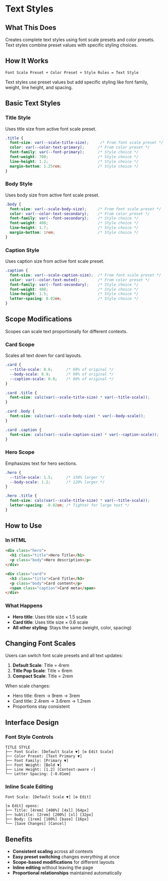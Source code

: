 # Text Styles

## What This Does

Creates complete text styles using font scale presets and color presets. Text styles combine preset values with specific styling choices.

## How It Works

```
Font Scale Preset + Color Preset + Style Rules = Text Style
```

Text styles use preset values but add specific styling like font family, weight, line height, and spacing.

## Basic Text Styles

### Title Style
Uses title size from active font scale preset.
```css
.title {
  font-size: var(--scale-title-size);     /* From font scale preset */
  color: var(--color-text-primary);      /* From color preset */
  font-family: var(--font-primary);      /* Style choice */
  font-weight: 700;                      /* Style choice */
  line-height: 1.2;                      /* Style choice */
  margin-bottom: 1.25rem;                /* Style choice */
}
```

### Body Style
Uses body size from active font scale preset.
```css
.body {
  font-size: var(--scale-body-size);     /* From font scale preset */
  color: var(--color-text-secondary);    /* From color preset */
  font-family: var(--font-secondary);    /* Style choice */
  font-weight: 400;                      /* Style choice */
  line-height: 1.7;                      /* Style choice */
  margin-bottom: 1rem;                   /* Style choice */
}
```

### Caption Style
Uses caption size from active font scale preset.
```css
.caption {
  font-size: var(--scale-caption-size);  /* From font scale preset */
  color: var(--color-text-muted);        /* From color preset */
  font-family: var(--font-secondary);    /* Style choice */
  font-weight: 400;                      /* Style choice */
  line-height: 1.5;                      /* Style choice */
  letter-spacing: 0.02em;                /* Style choice */
}
```

## Scope Modifications

Scopes can scale text proportionally for different contexts.

### Card Scope
Scales all text down for card layouts.
```css
.card {
  --title-scale: 0.6;      /* 60% of original */
  --body-scale: 0.9;       /* 90% of original */
  --caption-scale: 0.8;    /* 80% of original */
}

.card .title {
  font-size: calc(var(--scale-title-size) * var(--title-scale));
}

.card .body {
  font-size: calc(var(--scale-body-size) * var(--body-scale));
}

.card .caption {
  font-size: calc(var(--scale-caption-size) * var(--caption-scale));
}
```

### Hero Scope
Emphasizes text for hero sections.
```css
.hero {
  --title-scale: 1.5;      /* 150% larger */
  --body-scale: 1.2;       /* 120% larger */
}

.hero .title {
  font-size: calc(var(--scale-title-size) * var(--title-scale));
  letter-spacing: -0.02em; /* Tighter for large text */
}
```

## How to Use

### In HTML
```html
<div class="hero">
  <h1 class="title">Hero Title</h1>
  <p class="body">Hero description</p>
</div>

<div class="card">
  <h3 class="title">Card Title</h3>
  <p class="body">Card content</p>
  <span class="caption">Card meta</span>
</div>
```

### What Happens
- **Hero title**: Uses title size × 1.5 scale
- **Card title**: Uses title size × 0.6 scale  
- **All other styling**: Stays the same (weight, color, spacing)

## Changing Font Scales

Users can switch font scale presets and all text updates:

1. **Default Scale**: Title = 4rem
2. **Title Pop Scale**: Title = 6rem
3. **Compact Scale**: Title = 2rem

When scale changes:
- Hero title: 6rem → 9rem → 3rem
- Card title: 2.4rem → 3.6rem → 1.2rem
- Proportions stay consistent

## Interface Design

### Font Style Controls
```
TITLE STYLE
├── Font Scale: [Default Scale ▼] [⚙️ Edit Scale]
├── Color Preset: [Text Primary ▼]
├── Font Family: [Primary ▼]
├── Font Weight: [Bold ▼]
├── Line Height: [1.2] [Context-aware ✓]
└── Letter Spacing: [-0.01em]
```

### Inline Scale Editing
```
Font Scale: [Default Scale ▼] [⚙️ Edit]

[⚙️ Edit] opens:
├── Title: [4rem] [400%] [4xl] [64px]
├── Subtitle: [2rem] [200%] [xl] [32px]
├── Body: [1rem] [100%] [base] [16px]
└── [Save Changes] [Cancel]
```

## Benefits

- **Consistent scaling** across all contexts
- **Easy preset switching** changes everything at once
- **Scope-based modifications** for different layouts
- **Inline editing** without leaving the page
- **Proportional relationships** maintained automatically
